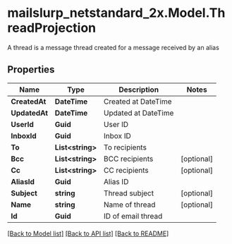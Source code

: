 # mailslurp_netstandard_2x.Model.ThreadProjection
A thread is a message thread created for a message received by an alias

## Properties

Name | Type | Description | Notes
------------ | ------------- | ------------- | -------------
**CreatedAt** | **DateTime** | Created at DateTime | 
**UpdatedAt** | **DateTime** | Updated at DateTime | 
**UserId** | **Guid** | User ID | 
**InboxId** | **Guid** | Inbox ID | 
**To** | **List&lt;string&gt;** | To recipients | 
**Bcc** | **List&lt;string&gt;** | BCC recipients | [optional] 
**Cc** | **List&lt;string&gt;** | CC recipients | [optional] 
**AliasId** | **Guid** | Alias ID | 
**Subject** | **string** | Thread subject | [optional] 
**Name** | **string** | Name of thread | [optional] 
**Id** | **Guid** | ID of email thread | 

[[Back to Model list]](../README#documentation-for-models) [[Back to API list]](../README#documentation-for-api-endpoints) [[Back to README]](../README)

